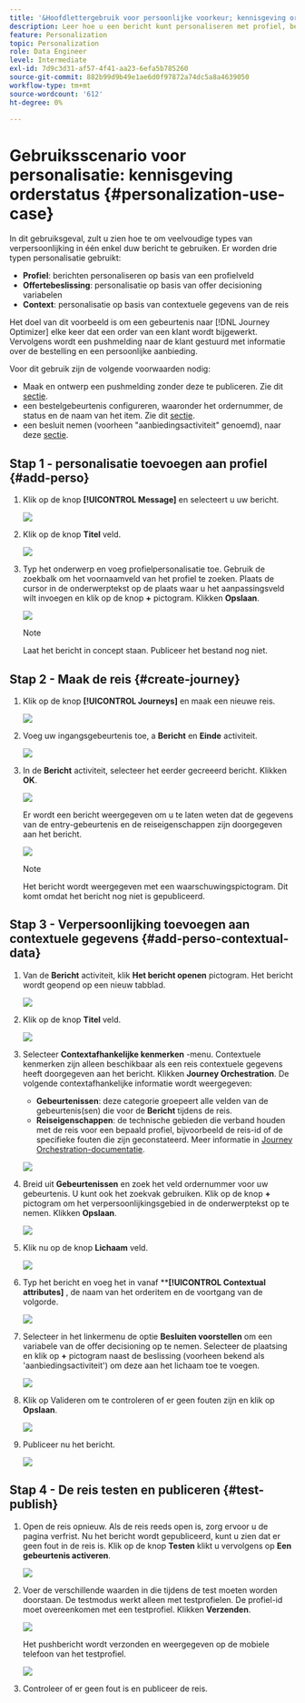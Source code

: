 ```yaml
---
title: '&Hoofdlettergebruik voor persoonlijke voorkeur; kennisgeving orderstatus'
description: Leer hoe u een bericht kunt personaliseren met profiel, beschikking en contextinformatie.
feature: Personalization
topic: Personalization
role: Data Engineer
level: Intermediate
exl-id: 7d9c3d31-af57-4f41-aa23-6efa5b785260
source-git-commit: 882b99d9b49e1ae6d0f97872a74dc5a8a4639050
workflow-type: tm+mt
source-wordcount: '612'
ht-degree: 0%

---
```


# Gebruiksscenario voor personalisatie: kennisgeving orderstatus {#personalization-use-case}

In dit gebruiksgeval, zult u zien hoe te om veelvoudige types van verpersoonlijking in één enkel duw bericht te gebruiken. Er worden drie typen personalisatie gebruikt:

* **Profiel**: berichten personaliseren op basis van een profielveld
* **Offertebeslissing**: personalisatie op basis van offer decisioning variabelen
* **Context**: personalisatie op basis van contextuele gegevens van de reis

Het doel van dit voorbeeld is om een gebeurtenis naar [!DNL Journey Optimizer] elke keer dat een order van een klant wordt bijgewerkt. Vervolgens wordt een pushmelding naar de klant gestuurd met informatie over de bestelling en een persoonlijke aanbieding.

Voor dit gebruik zijn de volgende voorwaarden nodig:

* Maak en ontwerp een pushmelding zonder deze te publiceren. Zie dit [sectie](../messages/create-message.md).
* een bestelgebeurtenis configureren, waaronder het ordernummer, de status en de naam van het item. Zie dit [sectie](../event/about-events.md).
* een besluit nemen (voorheen &quot;aanbiedingsactiviteit&quot; genoemd), naar deze [sectie](../offers/offer-activities/create-offer-activities.md).

## Stap 1 - personalisatie toevoegen aan profiel {#add-perso}

1. Klik op de knop **[!UICONTROL Message]** en selecteert u uw bericht.

   ![](assets/perso-uc.png)

1. Klik op de knop **Titel** veld.

   ![](assets/perso-uc2.png)

1. Typ het onderwerp en voeg profielpersonalisatie toe. Gebruik de zoekbalk om het voornaamveld van het profiel te zoeken. Plaats de cursor in de onderwerptekst op de plaats waar u het aanpassingsveld wilt invoegen en klik op de knop **+** pictogram. Klikken **Opslaan**.

   ![](assets/perso-uc3.png)

   >[!NOTE]
   >
   >Laat het bericht in concept staan. Publiceer het bestand nog niet.

## Stap 2 - Maak de reis {#create-journey}

1. Klik op de knop **[!UICONTROL Journeys]** en maak een nieuwe reis.

   ![](assets/perso-uc4.png)

1. Voeg uw ingangsgebeurtenis toe, a **Bericht** en **Einde** activiteit.

   ![](assets/perso-uc5.png)

1. In de **Bericht** activiteit, selecteer het eerder gecreeerd bericht. Klikken **OK**.

   ![](assets/perso-uc6.png)

   Er wordt een bericht weergegeven om u te laten weten dat de gegevens van de entry-gebeurtenis en de reiseigenschappen zijn doorgegeven aan het bericht.

   ![](assets/perso-uc7.png)

   >[!NOTE]
   >
   >Het bericht wordt weergegeven met een waarschuwingspictogram. Dit komt omdat het bericht nog niet is gepubliceerd.

## Stap 3 - Verpersoonlijking toevoegen aan contextuele gegevens {#add-perso-contextual-data}

1. Van de **Bericht** activiteit, klik **Het bericht openen** pictogram. Het bericht wordt geopend op een nieuw tabblad.

   ![](assets/perso-uc8.png)

1. Klik op de knop **Titel** veld.

   ![](assets/perso-uc9.png)

1. Selecteer **Contextafhankelijke kenmerken** -menu. Contextuele kenmerken zijn alleen beschikbaar als een reis contextuele gegevens heeft doorgegeven aan het bericht. Klikken **Journey Orchestration**. De volgende contextafhankelijke informatie wordt weergegeven:

   * **Gebeurtenissen**: deze categorie groepeert alle velden van de gebeurtenis(sen) die voor de **Bericht** tijdens de reis.
   * **Reiseigenschappen**: de technische gebieden die verband houden met de reis voor een bepaald profiel, bijvoorbeeld de reis-id of de specifieke fouten die zijn geconstateerd. Meer informatie in [Journey Orchestration-documentatie](../building-journeys/expression/journey-properties.md).

   ![](assets/perso-uc10.png)

1. Breid uit **Gebeurtenissen** en zoek het veld ordernummer voor uw gebeurtenis. U kunt ook het zoekvak gebruiken. Klik op de knop **+** pictogram om het verpersoonlijkingsgebied in de onderwerptekst op te nemen. Klikken **Opslaan**.

   ![](assets/perso-uc11.png)

1. Klik nu op de knop **Lichaam** veld.

   ![](assets/perso-uc12.png)

1. Typ het bericht en voeg het in vanaf ****[!UICONTROL Contextual attributes]** , de naam van het orderitem en de voortgang van de volgorde.

   ![](assets/perso-uc13.png)

1. Selecteer in het linkermenu de optie **Besluiten voorstellen** om een variabele van de offer decisioning op te nemen. Selecteer de plaatsing en klik op **+** pictogram naast de beslissing (voorheen bekend als &#39;aanbiedingsactiviteit&#39;) om deze aan het lichaam toe te voegen.

   ![](assets/perso-uc14.png)

1. Klik op Valideren om te controleren of er geen fouten zijn en klik op **Opslaan**.

   ![](assets/perso-uc15.png)

1. Publiceer nu het bericht.

   ![](assets/perso-uc16.png)

## Stap 4 - De reis testen en publiceren {#test-publish}

1. Open de reis opnieuw. Als de reis reeds open is, zorg ervoor u de pagina verfrist. Nu het bericht wordt gepubliceerd, kunt u zien dat er geen fout in de reis is. Klik op de knop **Testen** klikt u vervolgens op **Een gebeurtenis activeren**.

   ![](assets/perso-uc17.png)

1. Voer de verschillende waarden in die tijdens de test moeten worden doorstaan. De testmodus werkt alleen met testprofielen. De profiel-id moet overeenkomen met een testprofiel. Klikken **Verzenden**.

   ![](assets/perso-uc18.png)

   Het pushbericht wordt verzonden en weergegeven op de mobiele telefoon van het testprofiel.

   ![](assets/perso-uc19.png)

1. Controleer of er geen fout is en publiceer de reis.
